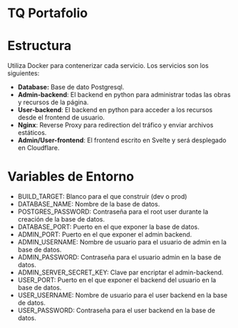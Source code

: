 # TQ Portafolio

# Estructura

Utiliza Docker para contenerizar cada servicio. 
Los servicios son los siguientes:

- **Database:** Base de dato Postgresql.
- **Admin-backend**: El backend en python para administrar todas las obras y recursos de la página.
- **User-backend**: El backend en python para acceder a los recursos desde el frontend de usuario.
- **Nginx**: Reverse Proxy para redirection del tráfico y enviar archivos estáticos.
- **Admin/User-frontend**: El frontend escrito en Svelte y será desplegado en Cloudflare.

# Variables de Entorno

- BUILD_TARGET: Blanco para el que construir (dev o prod)
- DATABASE_NAME: Nombre de la base de datos.
- POSTGRES_PASSWORD: Contraseña para el root user durante la creación de la base de datos.
- DATABASE_PORT: Puerto en el que exponer la base de datos.
- ADMIN_PORT: Puerto en el que exponer el admin backend.
- ADMIN_USERNAME: Nombre de usuario para el usuario de admin en la base de datos.
- ADMIN_PASSWORD: Contraseña para el usuario admin en la base de datos.
- ADMIN_SERVER_SECRET_KEY: Clave par encriptar el admin-backend.
- USER_PORT: Puerto en el que exponer el backend del usuario en la base de datos.
- USER_USERNAME: Nombre de usuario para el user backend en la base de datos.
- USER_PASSWORD: Contraseña para el user backend en la base de datos.
